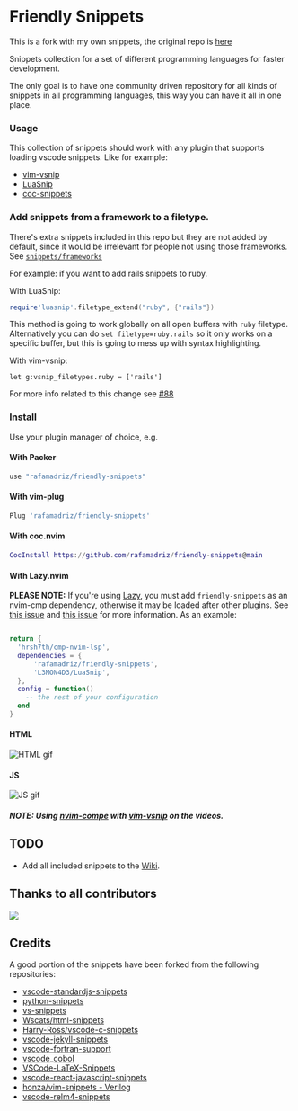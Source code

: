 # Friendly Snippets

This is a fork with my own snippets, the original repo is [here](https://github.com/rafamadriz/friendly-snippets)

Snippets collection for a set of different programming languages for faster development.

The only goal is to have one community driven repository for all kinds of
snippets in all programming languages, this way you can have it all in one
place.

### Usage

This collection of snippets should work with any plugin that supports loading
vscode snippets. Like for example:

- [vim-vsnip](https://github.com/hrsh7th/vim-vsnip)
- [LuaSnip](https://github.com/L3MON4D3/LuaSnip)
- [coc-snippets](https://github.com/neoclide/coc-snippets)

### Add snippets from a framework to a filetype.

There's extra snippets included in this repo but they are not added by default,
since it would be irrelevant for people not using those frameworks. See
[`snippets/frameworks`](https://github.com/rafamadriz/friendly-snippets/tree/main/snippets/frameworks)

For example: if you want to add rails snippets to ruby.

With LuaSnip:

```lua
require'luasnip'.filetype_extend("ruby", {"rails"})
```

This method is going to work globally on all open buffers with `ruby` filetype.
Alternatively you can do `set filetype=ruby.rails` so it only works on a
specific buffer, but this is going to mess up with syntax highlighting.

With vim-vsnip:

```viml
let g:vsnip_filetypes.ruby = ['rails']
```

For more info related to this change see [#88](https://github.com/rafamadriz/friendly-snippets/issues/88)

### Install

Use your plugin manager of choice, e.g.

#### With Packer

```lua
use "rafamadriz/friendly-snippets"
```

#### With vim-plug

```lua
Plug 'rafamadriz/friendly-snippets'
```

#### With coc.nvim

```lua
CocInstall https://github.com/rafamadriz/friendly-snippets@main
```

#### With Lazy.nvim

**PLEASE NOTE:** If you're using [Lazy](https://github.com/folke/lazy.nvim), you must add ```friendly-snippets``` as an nvim-cmp dependency, otherwise it may be loaded after other plugins. See [this issue](https://github.com/rafamadriz/friendly-snippets/issues/239#issue-1553567010) and [this issue](https://github.com/folke/lazy.nvim/issues/266#issuecomment-1368271202) for more information. As an example:

```lua

return {
  'hrsh7th/cmp-nvim-lsp',
  dependencies = {
      'rafamadriz/friendly-snippets',
      'L3MON4D3/LuaSnip',
  },
  config = function()
    -- the rest of your configuration
  end
}
```

#### HTML

![HTML gif](https://user-images.githubusercontent.com/67771985/131255337-d53f3408-b60d-44a2-93ba-9a3240a7436e.gif)

#### JS

![JS gif](https://user-images.githubusercontent.com/67771985/131255342-e393165a-e4b1-401e-9084-a782b9dd3fef.gif)

##### NOTE: Using [nvim-compe](https://github.com/hrsh7th/nvim-compe) with [vim-vsnip](https://github.com/hrsh7th/vim-vsnip) on the videos.

## TODO

- Add all included snippets to the
  [Wiki](https://github.com/rafamadriz/friendly-snippets/wiki).

## Thanks to all contributors

<a href="https://github.com/rafamadriz/friendly-snippets/graphs/contributors">
  <img src="https://contrib.rocks/image?repo=rafamadriz/friendly-snippets" />
</a>

## Credits

A good portion of the snippets have been forked from the following repositories:

- [vscode-standardjs-snippets](https://github.com/capaj/vscode-standardjs-snippets)
- [python-snippets](https://github.com/cstrap/python-snippets)
- [vs-snippets](https://github.com/kitagry/vs-snippets)
- [Wscats/html-snippets](https://github.com/Wscats/html-snippets)
- [Harry-Ross/vscode-c-snippets](https://github.com/Harry-Ross/vscode-c-snippets)
- [vscode-jekyll-snippets](https://github.com/edheltzel/vscode-jekyll-snippets)
- [vscode-fortran-support](https://github.com/krvajal/vscode-fortran-support)
- [vscode_cobol](https://github.com/spgennard/vscode_cobol)
- [VSCode-LaTeX-Snippets](https://github.com/JeffersonQin/VSCode-LaTeX-Snippets)
- [vscode-react-javascript-snippets](https://github.com/dsznajder/vscode-react-javascript-snippets)
- [honza/vim-snippets - Verilog](https://github.com/honza/vim-snippets/blob/master/snippets/verilog.snippets)
- [vscode-relm4-snippets](https://github.com/Relm4/vscode-relm4-snippets)

